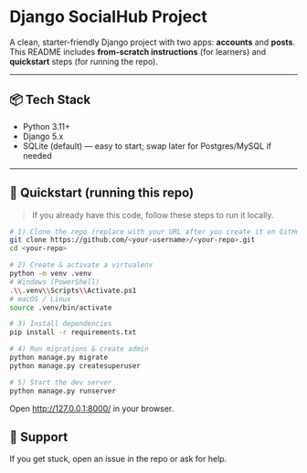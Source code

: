 # Django SocialHub Project

A clean, starter-friendly Django project with two apps: **accounts** and **posts**.  
This README includes **from-scratch instructions** (for learners) and **quickstart** steps (for running the repo).

---

## 📦 Tech Stack
- Python 3.11+
- Django 5.x
- SQLite (default) — easy to start; swap later for Postgres/MySQL if needed

---

## 🚀 Quickstart (running this repo)
> If you already have this code, follow these steps to run it locally.

```bash
# 1) Clone the repo (replace with your URL after you create it on GitHub)
git clone https://github.com/<your-username>/<your-repo>.git
cd <your-repo>

# 2) Create & activate a virtualenv
python -m venv .venv
# Windows (PowerShell)
.\\.venv\\Scripts\\Activate.ps1
# macOS / Linux
source .venv/bin/activate

# 3) Install dependencies
pip install -r requirements.txt

# 4) Run migrations & create admin
python manage.py migrate
python manage.py createsuperuser

# 5) Start the dev server
python manage.py runserver
```

Open http://127.0.0.1:8000/ in your browser.

## 🙋 Support
If you get stuck, open an issue in the repo or ask for help.
